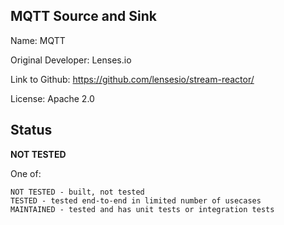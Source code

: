 ## MQTT Source and Sink

Name: MQTT

Original Developer: Lenses.io

Link to Github: https://github.com/lensesio/stream-reactor/

License: Apache 2.0

## Status

**NOT TESTED**

One of:
```text
NOT TESTED - built, not tested
TESTED - tested end-to-end in limited number of usecases
MAINTAINED - tested and has unit tests or integration tests
```
